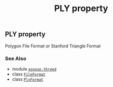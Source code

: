 ﻿---
title: PLY property
second_title: Aspose.3D for Python via .NET API References
description: 
type: docs
weight: 400
url: /python-net/aspose.threed/fileformat/ply/
is_root: false
---

## PLY property


Polygon File Format or Stanford Triangle Format

### See Also
* module [`aspose.threed`](../../)
* class [`FileFormat`](/3d/python-net/aspose.threed/fileformat)
* class [`PlyFormat`](/3d/python-net/aspose.threed.formats/plyformat)
